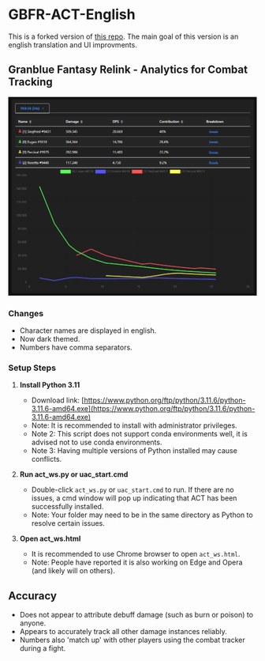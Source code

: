 # GBFR-ACT-English

This is a forked version of [this repo](https://github.com/nyaoouo/GBFR-ACT).
The main goal of this version is an english translation and UI improvments.

## Granblue Fantasy Relink - Analytics for Combat Tracking

![img](./demo.png)

### Changes

   - Character names are displayed in english.
   - Now dark themed.
   - Numbers have comma separators.

### Setup Steps

1. **Install Python 3.11**
   - Download link: [https://www.python.org/ftp/python/3.11.6/python-3.11.6-amd64.exe](https://www.python.org/ftp/python/3.11.6/python-3.11.6-amd64.exe)
   - Note: It is recommended to install with administrator privileges.
   - Note 2: This script does not support conda environments well, it is advised not to use conda environments.
   - Note 3: Having multiple versions of Python installed may cause conflicts.

2. **Run act_ws.py or uac_start.cmd**
   - Double-click `act_ws.py` or `uac_start.cmd` to run. If there are no issues, a cmd window will pop up indicating that ACT has been successfully installed.
   - Note: Your folder may need to be in the same directory as Python to resolve certain issues.

3. **Open act_ws.html**
   - It is recommended to use Chrome browser to open `act_ws.html`.
   - Note: People have reported it is also working on Edge and Opera (and likely will on others).
  
## Accuracy
   - Does not appear to attribute debuff damage (such as burn or poison) to anyone.
   - Appears to accurately track all other damage instances reliably.
   - Numbers also 'match up' with other players using the combat tracker during a fight.
